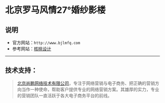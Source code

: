 # 北京罗马风情27°婚纱影楼

## 说明
* 官方网站：`http://www.bjlmfq.com`
* 参考网站：[核桃设计](http://m.2012heart.com)
***

## 技术支持：
>[北京尚鹏网络技术有限公司](http://www.bjlmfq.com/)，专注于网络营销与电子商务、把正确的营销方向当作一种使命，帮助客户提供专业的网络营销方案。其雄厚的实力，专业的营销团队一直活跃于各大电子商务平台的前线。
